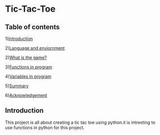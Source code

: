 # Tic-Tac-Toe
## Table of contents
1)[Introduction](#Introduction)

2)[Language and enviornment](#Language-and-enviornment)

2)[What is the game?](#what-is-the-game?)

3)[Functions in program](#Functions-in-program)

4)[Variables in program](#variables-in-program)

5)[Summary](#Summary)

6)[Acknowledgement](#acknowledgement)

## Introduction

This project is all about creating a tic tac toe using python.it is intresting to use functions in python for this project.


